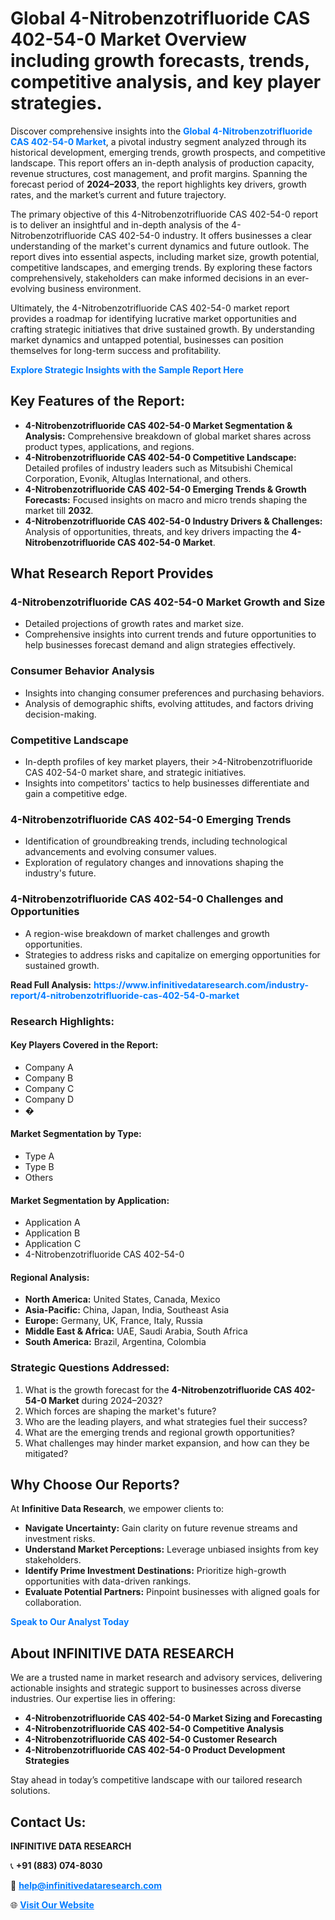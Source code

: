 <h1>Global 4-Nitrobenzotrifluoride CAS 402-54-0 Market Overview including growth forecasts, trends, competitive analysis, and key player strategies.</h1>
<p>
Discover comprehensive insights into the 
<a href="https://www.infinitivedataresearch.com/industry-report/4-nitrobenzotrifluoride-cas-402-54-0-market" rel="dofollow" style="color: #007BFF; text-decoration: none;"><strong>Global 4-Nitrobenzotrifluoride CAS 402-54-0 Market</strong></a>, a pivotal industry segment analyzed through its historical development, emerging trends, growth prospects, and competitive landscape. This report offers an in-depth analysis of production capacity, revenue structures, cost management, and profit margins. Spanning the forecast period of <strong>2024–2033</strong>, the report highlights key drivers, growth rates, and the market’s current and future trajectory.
</p>
<p>
The primary objective of this 4-Nitrobenzotrifluoride CAS 402-54-0 report is to deliver an insightful and in-depth analysis of the 4-Nitrobenzotrifluoride CAS 402-54-0 industry. It offers businesses a clear understanding of the market's current dynamics and future outlook. The report dives into essential aspects, including market size, growth potential, competitive landscapes, and emerging trends. By exploring these factors comprehensively, stakeholders can make informed decisions in an ever-evolving business environment.
</p>
<p>
Ultimately, the 4-Nitrobenzotrifluoride CAS 402-54-0 market report provides a roadmap for identifying lucrative market opportunities and crafting strategic initiatives that drive sustained growth. By understanding market dynamics and untapped potential, businesses can position themselves for long-term success and profitability.
</p>
<p>
<a href="https://www.infinitivedataresearch.com/request-sample/reportId=112130" style="color: #007BFF; text-decoration: none;"><strong>Explore Strategic Insights with the Sample Report Here</strong></a>
</p>

<h2>Key Features of the Report:</h2>
<ul>
<li><strong>4-Nitrobenzotrifluoride CAS 402-54-0 Market Segmentation & Analysis:</strong> Comprehensive breakdown of global market shares across product types, applications, and regions.</li>
<li><strong>4-Nitrobenzotrifluoride CAS 402-54-0 Competitive Landscape:</strong> Detailed profiles of industry leaders such as Mitsubishi Chemical Corporation, Evonik, Altuglas International, and others.</li>
<li><strong>4-Nitrobenzotrifluoride CAS 402-54-0 Emerging Trends & Growth Forecasts:</strong> Focused insights on macro and micro trends shaping the market till <strong>2032</strong>.</li>
<li><strong>4-Nitrobenzotrifluoride CAS 402-54-0 Industry Drivers & Challenges:</strong> Analysis of opportunities, threats, and key drivers impacting the <strong>4-Nitrobenzotrifluoride CAS 402-54-0 Market</strong>.</li>
</ul>

<h2>What Research Report Provides</h2>
<h3>4-Nitrobenzotrifluoride CAS 402-54-0 Market Growth and Size</h3>
<ul>
<li>Detailed projections of growth rates and market size.</li>
<li>Comprehensive insights into current trends and future opportunities to help businesses forecast demand and align strategies effectively.</li>
</ul>

<h3>Consumer Behavior Analysis</h3>
<ul>
<li>Insights into changing consumer preferences and purchasing behaviors.</li>
<li>Analysis of demographic shifts, evolving attitudes, and factors driving decision-making.</li>
</ul>

<h3>Competitive Landscape</h3>
<ul>
<li>In-depth profiles of key market players, their >4-Nitrobenzotrifluoride CAS 402-54-0 market share, and strategic initiatives.</li>
<li>Insights into competitors' tactics to help businesses differentiate and gain a competitive edge.</li>
</ul>

<h3>4-Nitrobenzotrifluoride CAS 402-54-0 Emerging Trends</h3>
<ul>
<li>Identification of groundbreaking trends, including technological advancements and evolving consumer values.</li>
<li>Exploration of regulatory changes and innovations shaping the industry's future.</li>
</ul>

<h3>4-Nitrobenzotrifluoride CAS 402-54-0 Challenges and Opportunities</h3>
<ul>
<li>A region-wise breakdown of market challenges and growth opportunities.</li>
<li>Strategies to address risks and capitalize on emerging opportunities for sustained growth.</li>
</ul>
<p><strong>Read Full Analysis:</strong> <a href="https://www.infinitivedataresearch.com/industry-report/4-nitrobenzotrifluoride-cas-402-54-0-market" rel="dofollow" style="color: #007BFF; text-decoration: none;"><strong>https://www.infinitivedataresearch.com/industry-report/4-nitrobenzotrifluoride-cas-402-54-0-market</strong></a></p>
<h3>Research Highlights:</h3>
<h4>Key Players Covered in the Report:</h4>
<ul><li>Company A</li><li>Company B</li><li>Company C</li><li>Company D</li><li>�</li></ul>
<h4>Market Segmentation by Type:</h4>
<ul><li>Type A</li><li>Type B</li><li>Others</li></ul>
<h4>Market Segmentation by Application:</h4>
<ul><li>Application A</li><li>Application B</li><li>Application C</li><li>4-Nitrobenzotrifluoride CAS 402-54-0</li></ul>

<h4>Regional Analysis:</h4>
<ul>
<li><strong>North America:</strong> United States, Canada, Mexico</li>
<li><strong>Asia-Pacific:</strong> China, Japan, India, Southeast Asia</li>
<li><strong>Europe:</strong> Germany, UK, France, Italy, Russia</li>
<li><strong>Middle East & Africa:</strong> UAE, Saudi Arabia, South Africa</li>
<li><strong>South America:</strong> Brazil, Argentina, Colombia</li>
</ul>

<h3>Strategic Questions Addressed:</h3>
<ol>
<li>What is the growth forecast for the <strong>4-Nitrobenzotrifluoride CAS 402-54-0 Market</strong> during 2024–2032?</li>
<li>Which forces are shaping the market's future?</li>
<li>Who are the leading players, and what strategies fuel their success?</li>
<li>What are the emerging trends and regional growth opportunities?</li>
<li>What challenges may hinder market expansion, and how can they be mitigated?</li>
</ol>

<h2>Why Choose Our Reports?</h2>
<p>At <strong>Infinitive Data Research</strong>, we empower clients to:</p>
<ul>
<li><strong>Navigate Uncertainty:</strong> Gain clarity on future revenue streams and investment risks.</li>
<li><strong>Understand Market Perceptions:</strong> Leverage unbiased insights from key stakeholders.</li>
<li><strong>Identify Prime Investment Destinations:</strong> Prioritize high-growth opportunities with data-driven rankings.</li>
<li><strong>Evaluate Potential Partners:</strong> Pinpoint businesses with aligned goals for collaboration.</li>
</ul>
<p><a href="https://www.infinitivedataresearch.com/industry-report/4-nitrobenzotrifluoride-cas-402-54-0-market" rel="dofollow" style="color: #007BFF; text-decoration: none;"><strong>Speak to Our Analyst Today</strong></a></p>

<h2>About INFINITIVE DATA RESEARCH</h2>
<p>We are a trusted name in market research and advisory services, delivering actionable insights and strategic support to businesses across diverse industries. Our expertise lies in offering:</p>
<ul>
<li><strong>4-Nitrobenzotrifluoride CAS 402-54-0 Market Sizing and Forecasting</strong></li>
<li><strong>4-Nitrobenzotrifluoride CAS 402-54-0 Competitive Analysis</strong></li>
<li><strong>4-Nitrobenzotrifluoride CAS 402-54-0 Customer Research</strong></li>
<li><strong>4-Nitrobenzotrifluoride CAS 402-54-0 Product Development Strategies</strong></li>
</ul>
<p>Stay ahead in today’s competitive landscape with our tailored research solutions.</p>

<h2>Contact Us:</h2>
<p><strong>INFINITIVE DATA RESEARCH</strong></p>
<p>📞 <strong>+91 (883) 074-8030</strong></p>
<p>📧 <strong><a href="mailto:help@infinitivedataresearch.com" style="color: #007BFF;">help@infinitivedataresearch.com</a></strong></p>
<p>🌐 <strong><a href="https://www.infinitivedataresearch.com" rel="dofollow" style="color: #007BFF;">Visit Our Website</a></strong></p>